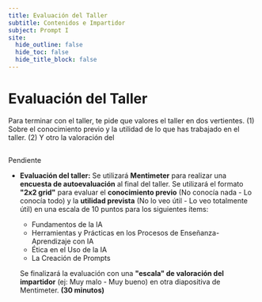 ```yaml
---
title: Evaluación del Taller
subtitle: Contenidos e Impartidor
subject: Prompt I
site:
  hide_outline: false
  hide_toc: false
  hide_title_block: false
---
```


# Evaluación del Taller
Para terminar con el taller, te pide que valores el taller en dos vertientes. (1) Sobre el conocimiento previo y la utilidad de lo que has trabajado en el taller. (2) Y otro la valoración del 
## 
Pendiente
* **Evaluación del taller:**  Se utilizará **Mentimeter** para realizar una **encuesta de autoevaluación** al final del taller.  Se utilizará el formato **"2x2 grid"** para evaluar el **conocimiento previo** (No conocía nada - Lo conocía todo) y la **utilidad prevista** (No lo veo útil - Lo veo totalmente útil) en una escala de 10 puntos para los siguientes ítems:

    * Fundamentos de la IA
    * Herramientas y Prácticas en los Procesos de Enseñanza-Aprendizaje con IA
    * Ética en el Uso de la IA
    * La Creación de Prompts

    Se finalizará la evaluación con una **"escala" de valoración del impartidor** (ej:  Muy malo - Muy bueno) en otra diapositiva de Mentimeter.  **(30 minutos)**